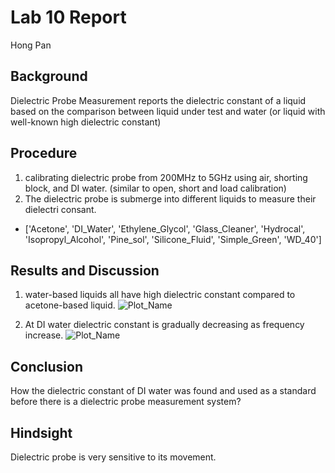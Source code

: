 # Lab 10 Report
Hong Pan

## Background
Dielectric Probe Measurement reports the dielectric constant of a liquid based on the comparison between liquid under test and water 
(or liquid with well-known high dielectric constant)

## Procedure
1. calibrating dielectric probe from 200MHz to 5GHz using air, shorting block, and DI water. (similar to open, short and load calibration)
2. The dielectric probe is submerge into different liquids to measure their dielectri consant.
  + ['Acetone', 'DI_Water', 'Ethylene_Glycol', 'Glass_Cleaner', 'Hydrocal',
             'Isopropyl_Alcohol', 'Pine_sol', 'Silicone_Fluid', 'Simple_Green', 'WD_40']

## Results and Discussion
1. water-based liquids all have high dielectric constant compared to acetone-based liquid.
![Plot_Name](https://github.com/CourseReps/ECEN452-Spring2016/blob/master/Students/hongpan0507/Lab10/MeasuredData/Friday/plotting/die_meas.png)

1. At DI water dielectric constant is gradually decreasing as frequency increase.
![Plot_Name](https://github.com/CourseReps/ECEN452-Spring2016/blob/master/Students/hongpan0507/Lab10/MeasuredData/Friday/plotting/die_meas_water.png)

## Conclusion
How the dielectric constant of DI water was found and used as a standard before there is a dielectric probe measurement system?

## Hindsight
Dielectric probe is very sensitive to its movement.
